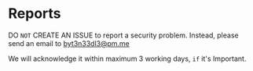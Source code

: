 # Reports

DO `NOT` CREATE AN ISSUE to report a security problem. Instead, please send an email to [byt3n33dl3@pm.me](mailto:byt3n33dl3@proton.me) 

We will acknowledge it within maximum 3 working days, `if` it's Important.
